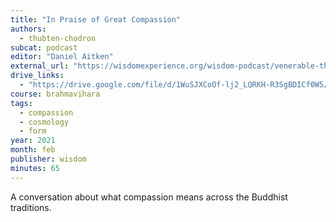 ```yaml
---
title: "In Praise of Great Compassion"
authors:
  - thubten-chodron
subcat: podcast
editor: "Daniel Aitken"
external_url: "https://wisdomexperience.org/wisdom-podcast/venerable-thubten-chodron2/"
drive_links:
  - "https://drive.google.com/file/d/1WuSJXCoOf-lj2_LQRKH-R3SgBDICf0W5/view?usp=drivesdk"
course: brahmavihara
tags:
  - compassion
  - cosmology
  - form
year: 2021
month: feb
publisher: wisdom
minutes: 65
---
```


A conversation about what compassion means across the Buddhist traditions.


